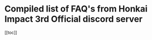 # Compiled list of FAQ's from Honkai Impact 3rd Official discord server

[[toc]]

<!--@include: faq\1.md-->
<!--@include: faq\3.md-->
<!--@include: faq\4.md-->
<!--@include: faq\5.md-->
<!--@include: faq\6.md-->
<!--@include: faq\7.md-->
<!--@include: faq\8.md-->
<!--@include: faq\9.md-->
<!--@include: faq\10.md-->
<!--@include: faq\11.md-->
<!--@include: faq\12.md-->
<!--@include: faq\20.md-->
<!--@include: faq\22.md-->
<!--@include: faq\27.md-->
<!--@include: faq\28.md-->
<!--@include: faq\33.md-->
<!--@include: faq\34.md-->
<!--@include: faq\35.md-->
<!--@include: faq\37.md-->
<!--@include: faq\38.md-->
<!--@include: faq\39.md-->
<!--@include: faq\41.md-->
<!--@include: faq\42.md-->
<!--@include: faq\44.md-->
<!--@include: faq\45.md-->
<!--@include: faq\46.md-->
<!--@include: faq\48.md-->
<!--@include: faq\49.md-->
<!--@include: faq\50.md-->
<!--@include: faq\51.md-->
<!--@include: faq\53.md-->
<!--@include: faq\54.md-->
<!--@include: faq\55.md-->
<!--@include: faq\59.md-->
<!--@include: faq\60.md-->
<!--@include: faq\61.md-->
<!--@include: faq\62.md-->
<!--@include: faq\63.md-->
<!--@include: faq\64.md-->
<!--@include: faq\65.md-->
<!--@include: faq\66.md-->
<!--@include: faq\68.md-->
<!--@include: faq\70.md-->
<!--@include: faq\83.md-->
<!--@include: faq\86.md-->
<!--@include: faq\87.md-->
<!--@include: faq\88.md-->
<!--@include: faq\89.md-->
<!--@include: faq\90.md-->
<!--@include: faq\97.md-->
<!--@include: faq\100.md-->
<!--@include: faq\101.md-->
<!--@include: faq\102.md-->
<!--@include: faq\103.md-->
<!--@include: faq\104.md-->
<!--@include: faq\104.md-->
<!--@include: faq\105.md-->
<!--@include: faq\106.md-->
<!--@include: faq\108.md-->
<!--@include: faq\109.md-->
<!--@include: faq\110.md-->
<!--@include: faq\115.md-->
<!--@include: faq\141.md-->
<!--@include: faq\148.md-->
<!--@include: faq\150.md-->
<!--@include: faq\157.md-->